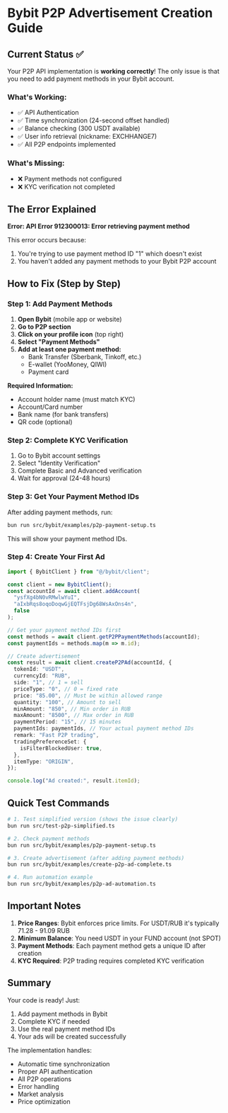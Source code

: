 # Bybit P2P Advertisement Creation Guide

## Current Status ✅

Your P2P API implementation is **working correctly**! The only issue is that you need to add payment methods in your Bybit account.

### What's Working:
- ✅ API Authentication
- ✅ Time synchronization (24-second offset handled)
- ✅ Balance checking (300 USDT available)
- ✅ User info retrieval (nickname: EXCHHANGE7)
- ✅ All P2P endpoints implemented

### What's Missing:
- ❌ Payment methods not configured
- ❌ KYC verification not completed

## The Error Explained

**Error: API Error 912300013: Error retrieving payment method**

This error occurs because:
1. You're trying to use payment method ID "1" which doesn't exist
2. You haven't added any payment methods to your Bybit P2P account

## How to Fix (Step by Step)

### Step 1: Add Payment Methods

1. **Open Bybit** (mobile app or website)
2. **Go to P2P section**
3. **Click on your profile icon** (top right)
4. **Select "Payment Methods"**
5. **Add at least one payment method:**
   - Bank Transfer (Sberbank, Tinkoff, etc.)
   - E-wallet (YooMoney, QIWI)
   - Payment card

**Required Information:**
- Account holder name (must match KYC)
- Account/Card number
- Bank name (for bank transfers)
- QR code (optional)

### Step 2: Complete KYC Verification

1. Go to Bybit account settings
2. Select "Identity Verification"
3. Complete Basic and Advanced verification
4. Wait for approval (24-48 hours)

### Step 3: Get Your Payment Method IDs

After adding payment methods, run:
```bash
bun run src/bybit/examples/p2p-payment-setup.ts
```

This will show your payment method IDs.

### Step 4: Create Your First Ad

```typescript
import { BybitClient } from "@/bybit/client";

const client = new BybitClient();
const accountId = await client.addAccount(
  "ysfXg4bN0vRMwlwYuI",
  "aIxbRqs8oqoDoqwGjEQTFsjDg68WsAxOns4n",
  false
);

// Get your payment method IDs first
const methods = await client.getP2PPaymentMethods(accountId);
const paymentIds = methods.map(m => m.id);

// Create advertisement
const result = await client.createP2PAd(accountId, {
  tokenId: "USDT",
  currencyId: "RUB",
  side: "1", // 1 = sell
  priceType: "0", // 0 = fixed rate
  price: "85.00", // Must be within allowed range
  quantity: "100", // Amount to sell
  minAmount: "850", // Min order in RUB
  maxAmount: "8500", // Max order in RUB
  paymentPeriod: "15", // 15 minutes
  paymentIds: paymentIds, // Your actual payment method IDs
  remark: "Fast P2P trading",
  tradingPreferenceSet: {
    isFilterBlockedUser: true,
  },
  itemType: "ORIGIN",
});

console.log("Ad created:", result.itemId);
```

## Quick Test Commands

```bash
# 1. Test simplified version (shows the issue clearly)
bun run src/test-p2p-simplified.ts

# 2. Check payment methods
bun run src/bybit/examples/p2p-payment-setup.ts

# 3. Create advertisement (after adding payment methods)
bun run src/bybit/examples/create-p2p-ad-complete.ts

# 4. Run automation example
bun run src/bybit/examples/p2p-ad-automation.ts
```

## Important Notes

1. **Price Ranges**: Bybit enforces price limits. For USDT/RUB it's typically 71.28 - 91.09 RUB
2. **Minimum Balance**: You need USDT in your FUND account (not SPOT)
3. **Payment Methods**: Each payment method gets a unique ID after creation
4. **KYC Required**: P2P trading requires completed KYC verification

## Summary

Your code is ready! Just:
1. Add payment methods in Bybit
2. Complete KYC if needed
3. Use the real payment method IDs
4. Your ads will be created successfully

The implementation handles:
- Automatic time synchronization
- Proper API authentication
- All P2P operations
- Error handling
- Market analysis
- Price optimization
